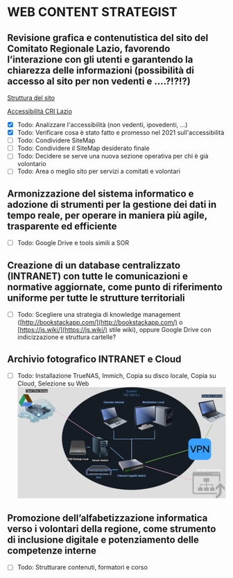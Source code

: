 # WEB CONTENT STRATEGIST

## Revisione grafica e contenutistica del sito del Comitato Regionale Lazio, favorendo l’interazione con gli utenti e garantendo la chiarezza delle informazioni (possibilità di accesso al sito per non vedenti e ….?!?!?)

[Struttura del sito](struttura_sito.md)

[Accessibilità CRI Lazio](accessibilità.md)

- [x] Todo: Analizzare l'accessibilità (non vedenti, ipovedenti, ...)
- [x] Todo: Verificare cosa è stato fatto e promesso nel 2021 sull'accessibilità
- [ ] Todo: Condividere SiteMap
- [ ] Todo: Condividere il SiteMap desiderato finale
- [ ] Todo: Decidere se serve una nuova sezione operativa per chi è già volontario
- [ ] Todo: Area o meglio sito per servizi a comitati e volontari

## Armonizzazione del sistema informatico e adozione di strumenti per la gestione dei dati in tempo reale, per operare in maniera più agile, trasparente ed efficiente

- [ ] Todo: Google Drive e tools simili a SOR

## Creazione di un database centralizzato (INTRANET) con tutte le comunicazioni e normative aggiornate, come punto di riferimento uniforme per tutte le strutture territoriali

- [ ] Todo: Scegliere una strategia di knowledge management ([http://bookstackapp.com/](http://bookstackapp.com/) o [https://js.wiki/](https://js.wiki/) stile wiki), oppure Google Drive con indicizzazione e struttura cartelle?

## Archivio fotografico INTRANET e Cloud

- [ ] Todo: Installazione TrueNAS, Immich, Copia su disco locale, Copia su Cloud, Selezione su Web
![alt text](images/CRI_Lazio_Infrastructure.drawio.png)

## Promozione dell’alfabetizzazione informatica verso i volontari della regione, come strumento di inclusione digitale e potenziamento delle competenze interne

- [ ] Todo: Strutturare contenuti, formatori e corso
